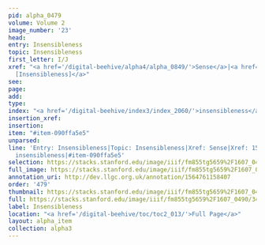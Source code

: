 ```yaml
---
pid: alpha_0479
volume: Volume 2
image_number: '23'
head: 
entry: Insensibleness
topic: Insensibleness
first_letter: I/J
xref: "<a href='/digital-beehive/alpha4/alpha_0849/'>Sense</a>|<a href='/digital-beehive/toc/toc2_072/'>152
  [Insensibleness]</a>"
see: 
page: 
add: 
type: 
index: "<a href='/digital-beehive/index3/index_2060/'>insensibleness</a>"
insertion_xref: 
insertion: 
item: "#item-090ffa5e5"
unparsed: 
line: 'Entry: Insensibleness|Topic: Insensibleness|Xref: Sense|Xref: 152 [Insensibleness]|Index:
  insensibleness|#item-090ffa5e5'
selection: https://stacks.stanford.edu/image/iiif/fm855tg5659%2F1607_0490/348,4141,3031,414/full/0/default.jpg
full_image: https://stacks.stanford.edu/image/iiif/fm855tg5659%2F1607_0490/full/full/0/default.jpg
annotation_uri: http://dev.llgc.org.uk/annotation/1564761158407
order: '479'
thumbnail: https://stacks.stanford.edu/image/iiif/fm855tg5659%2F1607_0490/348,4141,600,180/250,/0/default.jpg
full: https://stacks.stanford.edu/image/iiif/fm855tg5659%2F1607_0490/348,4141,3031,414/full/0/default.jpg
label: Insensibleness
location: "<a href='/digital-beehive/toc/toc2_013/'>Full Page</a>"
layout: alpha_item
collection: alpha3
---
```

